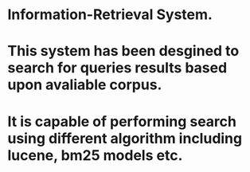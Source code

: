 # Information-Retrieval System.
# This system has been desgined to search for queries results based upon avaliable corpus.
# It is capable of performing search using different algorithm including lucene, bm25 models etc.

